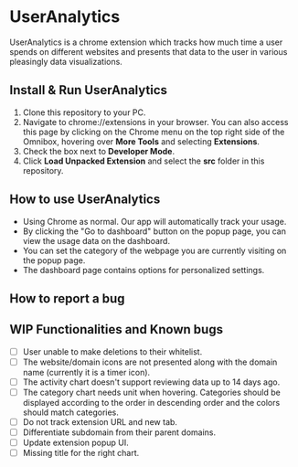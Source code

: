 # UserAnalytics

UserAnalytics is a chrome extension which tracks how much time a user spends on different websites and presents that data to the user in various pleasingly data visualizations.

## Install & Run UserAnalytics
1. Clone this repository to your PC.
2. Navigate to chrome://extensions in your browser. You can also access this page by clicking on the Chrome menu on the top right side of the Omnibox, hovering over **More Tools** and selecting **Extensions**.
3. Check the box next to **Developer Mode**.
4. Click **Load Unpacked Extension** and select the **src** folder in this repository.

## How to use UserAnalytics
- Using Chrome as normal. Our app will automatically track your usage. 
- By clicking the "Go to dashboard" button on the popup page, you can view the usage data on the dashboard.
- You can set the category of the webpage you are currently visiting on the popup page.
- The dashboard page contains options for personalized settings.


## How to report a bug

## WIP Functionalities and Known bugs
- [ ] User unable to make deletions to their whitelist.
- [ ] The website/domain icons are not presented along with the domain name (currently it is a timer icon).
- [ ] The activity chart doesn't support reviewing data up to 14 days ago.
- [ ] The category chart needs unit when hovering. Categories should be displayed according to the order in descending order and the colors should match categories. 
- [ ] Do not track extension URL and new tab.
- [ ] Differentiate subdomain from their parent domains.
- [ ] Update extension popup UI.
- [ ] Missing title for the right chart.